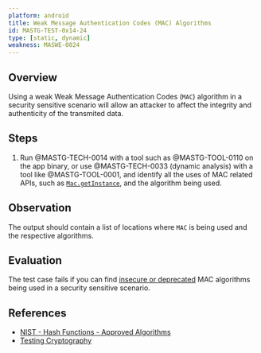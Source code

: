 ```yaml
---
platform: android
title: Weak Message Authentication Codes (MAC) Algorithms
id: MASTG-TEST-0x14-24
type: [static, dynamic]
weakness: MASWE-0024	
---
```


## Overview

Using a weak Weak Message Authentication Codes (`MAC`) algorithm in a security sensitive scenario will allow an attacker to affect the integrity and authenticity of the transmited data.

## Steps

1. Run @MASTG-TECH-0014 with a tool such as @MASTG-TOOL-0110 on the app binary, or use @MASTG-TECH-0033 (dynamic analysis) with a tool like @MASTG-TOOL-0001, and identify all the uses of MAC related APIs, such as [`Mac.getInstance`](https://developer.android.com/reference/javax/crypto/Mac#getInstance(java.lang.String)), and the algorithm being used.

## Observation

The output should contain a list of locations where `MAC` is being used and the respective algorithms.

## Evaluation

The test case fails if you can find [insecure or deprecated](../../../Document/0x04g-Testing-Cryptography.md#Identifying-Insecure-and/or-Deprecated-Cryptographic-Algorithms) MAC algorithms being used in a security sensitive scenario.

## References

- [NIST - Hash Functions - Approved Algorithms](https://csrc.nist.gov/projects/hash-functions)
- [Testing Cryptography](../../../Document/0x04g-Testing-Cryptography.md)
